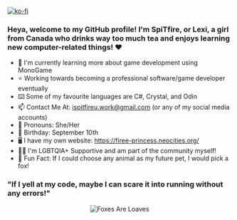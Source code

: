 [![ko-fi](https://ko-fi.com/img/githubbutton_sm.svg)](https://ko-fi.com/K3K11FRJ0X)
### Heya, welcome to my GitHub profile! I'm SpiTfire, or Lexi, a girl from Canada who drinks way too much tea and enjoys learning new computer-related things! ❤️
- 📝 I'm currently learning more about game development using MonoGame
- ⭐ Working towards becoming a professional software/game developer eventually
- ⌨️ Some of my favourite languages are C#, Crystal, and Odin
- 📫 Contact Me At: ispitfireu.work@gmail.com (or any of my social media accounts)
- 💬 Pronouns: She/Her
- 🎂 Birthday: September 10th
- 🖥️ I have my own website: https://firee-princess.neocities.org/
- 🏳️‍🌈 I'm LGBTQIA+ Supportive and am part of the community myself!
- 🎈 Fun Fact: If I could choose any animal as my future pet, I would pick a fox!
### "If I yell at my code, maybe I can scare it into running without any errors!"
<p align="center">
  <img src="https://github.com/user-attachments/assets/59a8cd50-ebd6-4a83-b10d-fcdf8931fbcf" alt="Foxes Are Loaves" />
</p>
